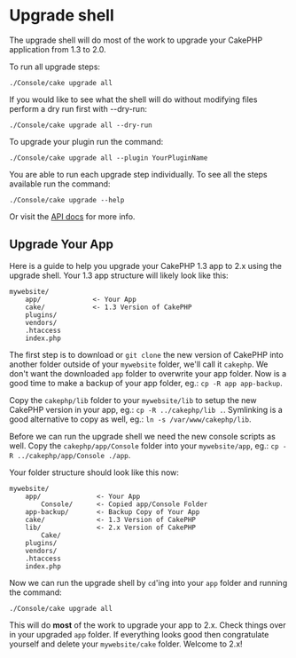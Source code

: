 <a id="upgrade-shell"></a>

# Upgrade shell

The upgrade shell will do most of the work to upgrade your CakePHP application
from 1.3 to 2.0.

To run all upgrade steps:

    ./Console/cake upgrade all

If you would like to see what the shell will do without modifying files perform
a dry run first with --dry-run:

    ./Console/cake upgrade all --dry-run

To upgrade your plugin run the command:

    ./Console/cake upgrade all --plugin YourPluginName

You are able to run each upgrade step individually. To see all the steps
available run the command:

    ./Console/cake upgrade --help

Or visit the [API docs](https://api.cakephp.org/2.x/class-UpgradeShell.html) for more info.

## Upgrade Your App

Here is a guide to help you upgrade your CakePHP 1.3 app to 2.x using the
upgrade shell. Your 1.3 app structure will likely look like this:

    mywebsite/
        app/             <- Your App
        cake/            <- 1.3 Version of CakePHP
        plugins/
        vendors/
        .htaccess
        index.php

The first step is to download or `git clone` the new version of CakePHP into
another folder outside of your `mywebsite` folder, we'll call it `cakephp`.
We don't want the downloaded `app` folder to overwrite your app folder. Now is
a good time to make a backup of your app folder, eg.: `cp -R app app-backup`.

Copy the `cakephp/lib` folder to your `mywebsite/lib` to setup the new
CakePHP version in your app, eg.: `cp -R ../cakephp/lib .`. Symlinking is a
good alternative to copy as well, eg.: `ln -s /var/www/cakephp/lib`.

Before we can run the upgrade shell we need the new console scripts as well.
Copy the `cakephp/app/Console` folder into your `mywebsite/app`, eg.:
`cp -R ../cakephp/app/Console ./app`.

Your folder structure should look like this now:

    mywebsite/
        app/              <- Your App
            Console/      <- Copied app/Console Folder
        app-backup/       <- Backup Copy of Your App
        cake/             <- 1.3 Version of CakePHP
        lib/              <- 2.x Version of CakePHP
            Cake/
        plugins/
        vendors/
        .htaccess
        index.php

Now we can run the upgrade shell by `cd`'ing into your `app` folder and
running the command:

    ./Console/cake upgrade all

This will do **most** of the work to upgrade your app to 2.x. Check things over
in your upgraded `app` folder. If everything looks good then congratulate
yourself and delete your `mywebsite/cake` folder. Welcome to 2.x!
